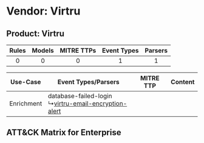 Vendor: Virtru
==============
Product: Virtru
---------------
| Rules | Models | MITRE TTPs | Event Types | Parsers |
|:-----:|:------:|:----------:|:-----------:|:-------:|
|   0   |   0    |     0      |      1      |    1    |

|  Use-Case  | Event Types/Parsers    | MITRE TTP | Content    |
|:----------:| ---- | --------- | ---- |
| Enrichment |  database-failed-login<br> ↳[virtru-email-encryption-alert](Ps/pC_virtruemailencryptionalert.md)<br> |    | [](RM/r_m_virtru_virtru_Enrichment.md) |

ATT&CK Matrix for Enterprise
----------------------------
